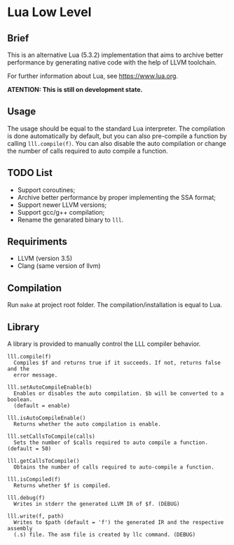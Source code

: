# Lua Low Level

## Brief
This is an alternative Lua (5.3.2) implementation that aims to archive better 
performance by generating native code with the help of LLVM toolchain.

For further information about Lua, see https://www.lua.org.

<b>ATENTION: This is still on development state.</b>

## Usage
The usage should be equal to the standard Lua interpreter.
The compilation is done automatically by default, but you can also pre-compile
a function by calling ```lll.compile(f)```. You can also disable the
auto compilation or change the number of calls required to auto compile a
function.

## TODO List
- Support coroutines;
- Archive better performance by proper implementing the SSA format;
- Support newer LLVM versions;
- Support gcc/g++ compilation;
- Rename the genarated binary to ```lll```.

## Requiriments
- LLVM (version 3.5)
- Clang (same version of llvm)

## Compilation
Run ```make``` at project root folder.
The compilation/installation is equal to Lua.

## Library
A library is provided to manually control the LLL compiler behavior.

```
lll.compile(f)
  Compiles $f and returns true if it succeeds. If not, returns false and the
  error message.

lll.setAutoCompileEnable(b)
  Enables or disables the auto compilation. $b will be converted to a boolean.
  (default = enable)

lll.isAutoCompileEnable()
  Returns whether the auto compilation is enable.

lll.setCallsToCompile(calls)
  Sets the number of $calls required to auto compile a function. (default = 50)

lll.getCallsToCompile()
  Obtains the number of calls required to auto-compile a function.

lll.isCompiled(f)
  Returns whether $f is compiled.

lll.debug(f)
  Writes in stderr the generated LLVM IR of $f. (DEBUG)

lll.write(f, path)
  Writes to $path (default = 'f') the generated IR and the respective assembly
  (.s) file. The asm file is created by llc command. (DEBUG)

```

